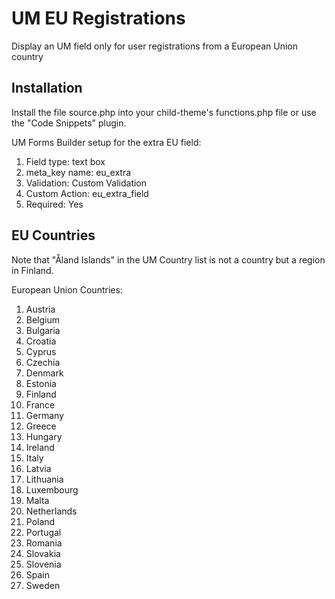 # UM EU Registrations
Display an UM field only for user registrations from a European Union country

## Installation ##
Install the file source.php into your child-theme's functions.php file or use the "Code Snippets" plugin.

UM Forms Builder setup for the extra EU field:
1. Field type: text box
2. meta_key name: eu_extra
3. Validation: Custom Validation
4. Custom Action: eu_extra_field
5. Required: Yes

## EU Countries ##
Note that "Åland Islands" in the UM Country list is not a country but a region in Finland.

European Union Countries: 
1. Austria
2. Belgium
3. Bulgaria
4. Croatia
5. Cyprus
6. Czechia
7. Denmark
8. Estonia
9. Finland
10. France
11. Germany
12. Greece
13. Hungary
14. Ireland
15. Italy
16. Latvia
17. Lithuania
18. Luxembourg
19. Malta
20. Netherlands
21. Poland
22. Portugal
23. Romania
24. Slovakia
25. Slovenia
26. Spain
27. Sweden



